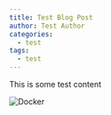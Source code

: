 ```yaml
---
title: Test Blog Post
author: Test Author
categories:
  - test
tags:
  - test
---
```

This is some test content

![Docker](/BritishGeologicalSurvey.github.io/assets/images/whale-2015080554-2400px-1038x576.png "Docker")
